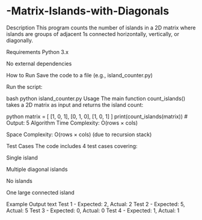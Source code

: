 # -Matrix-Islands-with-Diagonals
Description
This program counts the number of islands in a 2D matrix where islands are groups of adjacent 1s connected horizontally, vertically, or diagonally.

Requirements
Python 3.x

No external dependencies

How to Run
Save the code to a file (e.g., island_counter.py)

Run the script:

bash
python island_counter.py
Usage
The main function count_islands() takes a 2D matrix as input and returns the island count:

python
matrix = [
    [1, 0, 1],
    [0, 1, 0],
    [1, 0, 1]
]
print(count_islands(matrix))  # Output: 5
Algorithm
Time Complexity: O(rows × cols)

Space Complexity: O(rows × cols) (due to recursion stack)

Test Cases
The code includes 4 test cases covering:

Single island

Multiple diagonal islands

No islands

One large connected island

Example Output
text
Test 1 - Expected: 2, Actual: 2
Test 2 - Expected: 5, Actual: 5
Test 3 - Expected: 0, Actual: 0
Test 4 - Expected: 1, Actual: 1
